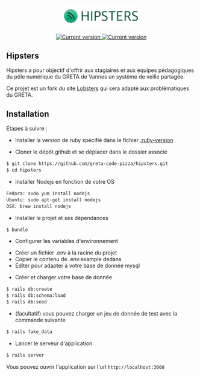 <div align="center">
  <img src="https://raw.githubusercontent.com/greta-code-pizza/hipsters/documentation/.wiki/hispters-logo.png" width='200' alt='Logo Hipsters'>
</div>

<br/>
<div align="center">
  <a href='https://codeclimate.com/github/greta-code-pizza/hipsters/maintainability'>
    <img src="https://api.codeclimate.com/v1/badges/9d0328e288fcf5afb83e/maintainability" alt='Current version'>
  </a>
  <a href='https://app.circleci.com/pipelines/github/greta-code-pizza'>
    <img src="https://img.shields.io/circleci/build/github/greta-code-pizza/hipsters/staging" alt='Current version'>
  </a>
</div>


## Hipsters

Hipsters a pour objectif d'offrir aux stagiaires et aux équipes pédagogiques du pôle numérique du GRETA de Vannes un système de veille partagée. 

Ce projet est un fork du site [Lobsters](https://lobste.rs/) qui sera adapté aux problématiques du GRETA.

## Installation

Étapes à suivre :

* Installer la version de ruby spécifié dans le fichier [.ruby-version](https://github.com/greta-code-pizza/hipsters/blob/staging/.ruby-version)

* Cloner le dépôt github et se déplacer dans le dossier associé
```sh
$ git clone https://github.com/greta-code-pizza/hipsters.git
$ cd hipsters
```

* Installer Nodejs en fonction de votre OS
```sh
Fedora: sudo yum install nodejs
Ubuntu: sudo apt-get install nodejs
OSX: brew install nodejs
```

* Installer le projet et ses dépendances
```sh
$ bundle
```

* Configurer les variables d'environnement

- Créer un fichier .env à la racine du projet
- Copier le contenu de .env.example dedans
- Éditer pour adapter à votre base de donnée mysql

* Créer et charger votre base de donnée

```sh
$ rails db:create
$ rails db:schema:load
$ rails db:seed
```
* (facultatif) vous pouvez charger un jeu de donnée de test avec la commande suivante

```sh
$ rails fake_data
```

* Lancer le serveur d'application

```sh
$ rails server
```

Vous pouvez ouvrir l'application sur l'url `http://localhost:3000`
